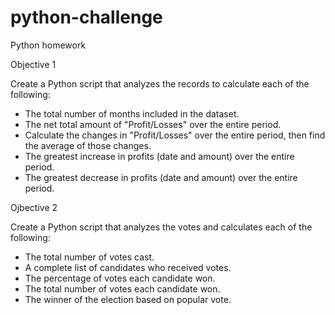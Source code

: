 # python-challenge
Python homework

Objective 1

Create a Python script that analyzes the records to calculate each of the following:
* The total number of months included in the dataset.
* The net total amount of "Profit/Losses" over the entire period.
* Calculate the changes in "Profit/Losses" over the entire period, then find the average of those changes.
* The greatest increase in profits (date and amount) over the entire period.
* The greatest decrease in profits (date and amount) over the entire period.

Ojbective 2

Create a Python script that analyzes the votes and calculates each of the following:
* The total number of votes cast.
* A complete list of candidates who received votes.
* The percentage of votes each candidate won.
* The total number of votes each candidate won.
* The winner of the election based on popular vote.
